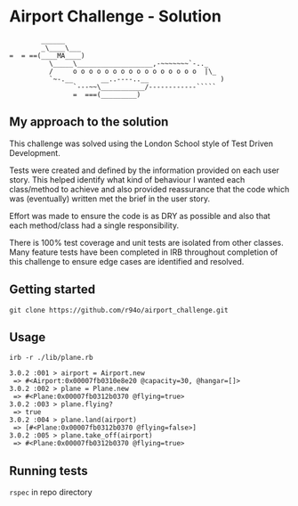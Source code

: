 Airport Challenge - Solution
=================

```
        ______
        _\____\___
=  = ==(____MA____)
          \_____\___________________,-~~~~~~~`-.._
          /     o o o o o o o o o o o o o o o o  |\_
          `~-.__       __..----..__                  )
                `---~~\___________/------------`````
                =  ===(_________)

```
## My approach to the solution

This challenge was solved using the London School style of Test Driven Development.

Tests were created and defined by the information provided on each user story. This helped identify what kind of behaviour I wanted each class/method to achieve and also provided reassurance that the code which was (eventually) written met the brief in the user story.

Effort was made to ensure the code is as DRY as possible and also that each method/class had a single responsibility. 

There is 100% test coverage and unit tests are isolated from other classes. Many feature tests have been completed in IRB throughout completion of this challenge to ensure edge cases are identified and resolved.

## Getting started

`git clone https://github.com/r94o/airport_challenge.git`

## Usage

`irb -r ./lib/plane.rb`

```
3.0.2 :001 > airport = Airport.new
 => #<Airport:0x00007fb0310e8e20 @capacity=30, @hangar=[]> 
3.0.2 :002 > plane = Plane.new
 => #<Plane:0x00007fb0312b0370 @flying=true> 
3.0.2 :003 > plane.flying?
 => true 
3.0.2 :004 > plane.land(airport)
 => [#<Plane:0x00007fb0312b0370 @flying=false>] 
3.0.2 :005 > plane.take_off(airport)
 => #<Plane:0x00007fb0312b0370 @flying=true> 

```
## Running tests

`rspec` in repo directory